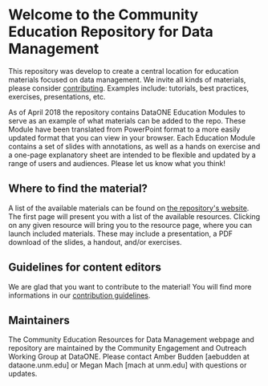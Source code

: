 # Welcome to the Community Education Repository for Data Management

This repository was develop to create a central location for education materials focused on data management. We invite all kinds of materials, please consider [contributing][CONTRIB]. Examples include: tutorials, best practices, exercises, presentations, etc.

As of April 2018 the repository contains DataONE Education Modules to serve as an example of what materials can be added to the repo. These Module have been translated from PowerPoint format to a more easily updated format that you can view in your browser. Each Education Module contains a set of slides with annotations, as well as a hands on exercise and a one-page explanatory sheet are intended to be flexible and updated by a range of users and audiences. Please let us know what you think!

[CONTRIB]: CONTRIBUTING.md "Contribution guidelines"

## Where to find the material?

A list of the available materials can be found on [the repository's website][website]. The first page will present you with a list of the available resources. Clicking on any given resource will bring you to the resource page, where you can launch included materials. These may include a presentation, a PDF download of the slides, a handout, and/or exercises.

[website]: https://dataoneorg.github.io/Education/ "Homepage for the Community Education Resources website"


## Guidelines for content editors

We are glad that you want to contribute to the material! You will find more
informations in our [contribution guidelines][CONTRIB].


## Maintainers

The Community Education Resources for Data Management webpage and repository are maintained by the Community Engagement and Outreach Working Group at DataONE. Please contact Amber Budden [aebudden at dataone.unm.edu] or Megan Mach [mach at unm.edu] with questions or updates.
